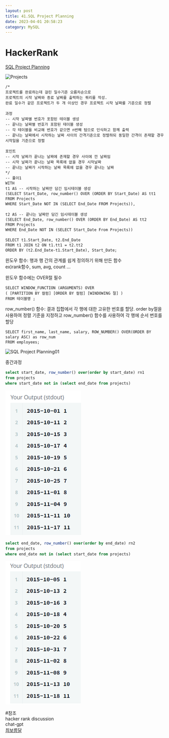 ```yaml
---
layout: post
title: 41.SQL Project Planning
date: 2023-04-01 20:58:23 
category: MySQL
---
```


# HackerRank 
 [SQL Project Planning](https://www.hackerrank.com/challenges/sql-projects/problem)  

![Projects](https://s3.amazonaws.com/hr-challenge-images/12894/1443819551-639948acc0-1.png)  

```MySQL
/*
프로젝트를 완료하는데 걸린 일수기준 오름차순으로 
프로젝트의 시작 날짜와 종료 날짜를 출력하는 쿼리를 작성. 
완료 일수가 같은 프로젝트가 두 개 이상인 경우 프로젝트 시작 날짜를 기준으로 정렬

과정 
-- 시작 날짜별 번호가 포함된 테이블 생성
-- 끝나는 날짜별 번호가 포함된 테이블 생성
-- 각 테이블을 비교해 번호가 같으면 n번째 텀으로 인식하고 함께 출력
-- 끝나는 날짜에서 시작하는 날짜 사이의 간격기준으로 정렬하되 동일한 간격이 존재할 경우 시작일을 기준으로 정렬

포인트 
-- 시작 날짜가 끝나는 날짜에 존재할 경우 사이에 낀 날짜임
-- 시작 날짜가 끝나는 날짜 목록에 없을 경우 시작날짜
-- 끝나는 날짜가 시작하는 날짜 목록에 없을 경우 끝나는 날짜
*/
-- 풀이1
WITH 
t1 AS -- 시작하는 날짜만 담긴 임시테이블 생성
(SELECT Start_Date, row_number() OVER (ORDER BY Start_Date) AS tt1
FROM Projects
WHERE Start_Date NOT IN (SELECT End_Date FROM Projects)),
 
t2 AS -- 끝나는 날짜만 담긴 임시테이블 생성
(SELECT End_Date, row_number() OVER (ORDER BY End_Date) AS tt2
FROM Projects
WHERE End_Date NOT IN (SELECT Start_Date From Projects))

SELECT t1.Start_Date, t2.End_Date
FROM t1 JOIN t2 ON t1.tt1 = t2.tt2
ORDER BY (t2.End_Date-t1.Start_Date), Start_Date;
```  
윈도우 함수: 행과 행 간의 관계를 쉽게 정의하기 위해 만든 함수  
ex)rank함수, sum, avg, count ...  

윈도우 함수에는 OVER절 필수  
```
SELECT WINDOW_FUNCTION (ARGUMENTS) OVER 
( [PARTITION BY 컬럼] [ORDER BY 컬럼] [WINDOWING 절] )
FROM 테이블명 ; 
```  

row_number() 함수: 결과 집합에서 각 행에 대한 고유한 번호를 할당. order by절을 사용하여 정렬 기준을 지정하고 row_number() 함수를 사용하여 각 행에 순서 번호를 할당  
```  
SELECT first_name, last_name, salary, ROW_NUMBER() OVER(ORDER BY salary ASC) as row_num
FROM employees;
```   
![SQL Project Planning01](https://user-images.githubusercontent.com/38153316/231809715-d5eeb638-6986-4497-998f-d6ccbe9b3191.png)  

중간과정  
```SQL
select start_date, row_number() over(order by start_date) rn1
from projects
where start_date not in (select end_date from projects)
```  
![중간1](https://github.com/shina1221/shina1221.github.io/blob/main/_posts/MySQL/img/SQL%20Project%20Planning02.PNG)  

```SQL
select end_date, row_number() over(order by end_date) rn2
from projects
where end_date not in (select start_date from projects)
```   
![중간](https://github.com/shina1221/shina1221.github.io/blob/main/_posts/MySQL/img/SQL%20Project%20Planning03.PNG)    

#참조   
hacker rank discussion  
chat-gpt  
[최보름달](https://moonpiechoi.tistory.com/128)   